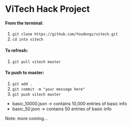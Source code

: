 # ViTech Hack Project

#### From the terminal:
1. `git clone https://github.com/Youdongz/vitech.git`
2. `cd into vitech`

#### To refresh:
1. `git pull vitech master`

#### To push to master:
1. `git add .`
2. `git commit -m "your message here"`
3. `git push vitech master`

* basic_10000.json -> contains 10,000 entries of basic info
* basic_50.json -> contains 50 entries of basic info

Note: more coming...
